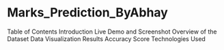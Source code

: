# Marks_Prediction_ByAbhay
Table of Contents
Introduction
Live Demo and Screenshot
Overview of the Dataset
Data Visualization
Results
Accuracy Score
Technologies Used
